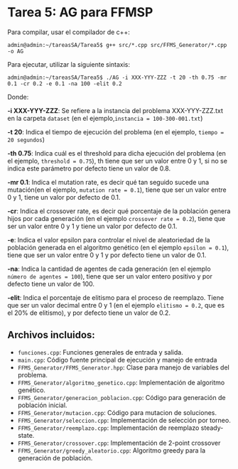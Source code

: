 # Tarea 5: AG para FFMSP


Para compilar, usar el compilador de c++:

```console
admin@admin:~/tareasSA/Tarea5$ g++ src/*.cpp src/FFMS_Generator/*.cpp -o AG
```

Para ejecutar, utilizar la siguiente sintaxis:

```console
admin@admin:~/tareasSA/Tarea5$ ./AG -i XXX-YYY-ZZZ -t 20 -th 0.75 -mr 0.1 -cr 0.2 -e 0.1 -na 100 -elit 0.2
```

Donde:

**-i XXX-YYY-ZZZ**: Se refiere a la instancia del problema XXX-YYY-ZZZ.txt en la carpeta `dataset` (en el ejemplo,`instancia = 100-300-001.txt`)

**-t 20**: Indica el tiempo de ejecución del problema (en el ejemplo, `tiempo = 20 segundos`)

**-th 0.75**: Indica cuál es el threshold para dicha ejecución del problema (en el ejemplo, `threshold = 0.75`), th tiene que ser un valor entre 0 y 1, si no se indica este parámetro por defecto tiene un valor de 0.8.

**-mr 0.1**: Indica el mutation rate, es decir qué tan seguido sucede una mutación(en el ejemplo, `mutation rate = 0.1`), tiene que ser un valor entre 0 y 1, tiene un valor por defecto de 0.1.

**-cr**: Indica el crossover rate, es decir qué porcentaje de la población genera hijos por cada generación (en el ejemplo `crossover rate = 0.2`), tiene que ser un valor entre 0 y 1 y tiene un valor por defecto de 0.1.

**-e**: Indica el valor epsilon para controlar el nivel de aleatoriedad de la población generada en el algoritmo genético (en el ejemplo `epsilon = 0.1`), tiene que ser un valor entre 0 y 1 y por defecto tiene un valor de 0.1.

**-na**: Indica la cantidad de agentes de cada generación (en el ejemplo `número de agentes = 100`), tiene que ser un valor entero positivo y por defecto tiene un valor de 100.

**-elit**: Indica el porcentaje de elitismo para el proceso de reemplazo. Tiene que ser un valor decimal entre 0 y 1 (en el ejemplo `elitismo = 0.2`, que es el 20% de elitismo), y por defecto tiene un valor de 0.2.

## Archivos incluidos:
- `funciones.cpp`: Funciones generales de entrada y salida.
- `main.cpp`: Código fuente principal de ejecución y manejo de entrada
- `FFMS_Generator/FFMS_Generator.hpp`: Clase para manejo de variables del problema.
- `FFMS_Generator/algoritmo_genetico.cpp`: Implementación de algoritmo genético.
- `FFMS_Generator/generacion_poblacion.cpp`: Código para generación de población inicial.
- `FFMS_Generator/mutacion.cpp`: Código para mutacion de soluciones.
- `FFMS_Generator/seleccion.cpp`: Implementación de selección por torneo.
- `FFMS_Generator/reemplazo.cpp`: Implementación de reemplazo steady-state.
- `FFMS_Generator/crossover.cpp`: Implementación de 2-point crossover
- `FFMS_Generator/greedy_aleatorio.cpp`: Algoritmo greedy para la generación de población.